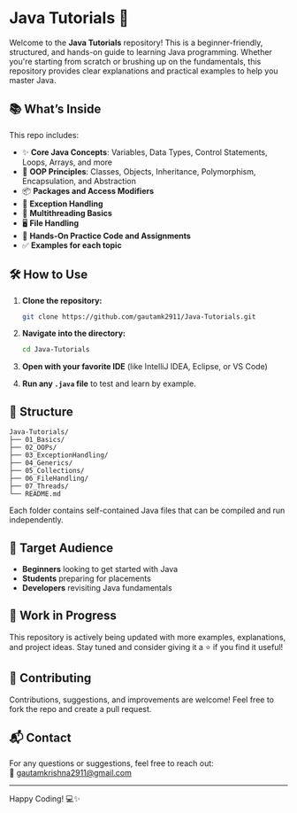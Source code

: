 # Java Tutorials 🚀

Welcome to the **Java Tutorials** repository! This is a beginner-friendly, structured, and hands-on guide to learning Java programming. Whether you're starting from scratch or brushing up on the fundamentals, this repository provides clear explanations and practical examples to help you master Java.

## 📚 What’s Inside

This repo includes:

- ✨ **Core Java Concepts**: Variables, Data Types, Control Statements, Loops, Arrays, and more  
- 🔧 **OOP Principles**: Classes, Objects, Inheritance, Polymorphism, Encapsulation, and Abstraction  
- 📦 **Packages and Access Modifiers**  
- 🔄 **Exception Handling**  
- 🧵 **Multithreading Basics**  
- 🖥️ **File Handling**  
- 🧪 **Hands-On Practice Code and Assignments**  
- ✅ **Examples for each topic**

## 🛠️ How to Use

1. **Clone the repository:**
   ```bash
   git clone https://github.com/gautamk2911/Java-Tutorials.git
   ```
2. **Navigate into the directory:**
   ```bash
   cd Java-Tutorials
   ```
3. **Open with your favorite IDE** (like IntelliJ IDEA, Eclipse, or VS Code)

4. **Run any `.java` file** to test and learn by example.

## 📂 Structure

```
Java-Tutorials/
├── 01_Basics/
├── 02_OOPs/
├── 03_ExceptionHandling/
├── 04_Generics/
├── 05_Collections/
├── 06_FileHandling/
├── 07_Threads/
└── README.md
```

Each folder contains self-contained Java files that can be compiled and run independently.

## 🎯 Target Audience

- **Beginners** looking to get started with Java
- **Students** preparing for placements
- **Developers** revisiting Java fundamentals

## 🚧 Work in Progress

This repository is actively being updated with more examples, explanations, and project ideas. Stay tuned and consider giving it a ⭐ if you find it useful!

## 🙌 Contributing

Contributions, suggestions, and improvements are welcome! Feel free to fork the repo and create a pull request.

## 📬 Contact

For any questions or suggestions, feel free to reach out:  
📧 [gautamkrishna2911@gmail.com](mailto:gautamkrishna2911@gmail.com)

---

Happy Coding! 💻✨
